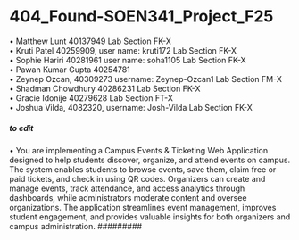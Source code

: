 # 404_Found-SOEN341_Project_F25

•	Matthew Lunt 40137949 Lab Section FK-X <br />
•	Kruti Patel 40259909, user name: kruti172 Lab Section FK-X<br />
•	Sophie Hariri 40281961 user name: soha1105 Lab Section FK-X<br />
•	Pawan Kumar Gupta 40254781<br />
•	Zeynep Ozcan, 40309273 username: Zeynep-Ozcan1 Lab Section FM-X<br />
•	Shadman Chowdhury 40286231 Lab Section FK-X<br />
•	Gracie Idonije 40279628 Lab Section FT-X<br />
•	Joshua Vilda, 4082320, username: Josh-Vilda Lab Section FK-X<br />


##### to edit
•	You are implementing a Campus Events & Ticketing Web Application designed to help students discover, organize, and attend events on campus. The system enables students to browse events, save them, claim free or paid tickets, and check in using QR codes. Organizers can create and manage events, track attendance, and access analytics through dashboards, while administrators moderate content and oversee organizations. The application streamlines event management, improves student engagement, and provides valuable insights for both organizers and campus administration.
#########

